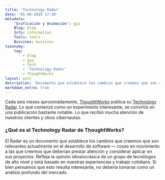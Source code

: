 ```yaml
---
title: 'Technology Radar'
date: '05-06-2019 17:30'
metadata:
    'Graficación y Animación': gya
    Blog: blog
    Info: information
    Tools: tools
    Bussines: bussines
taxonomy:
    tag:
        - blog
        - gya
        - tech
        - 'Technology Radar'
        - ThoughtWorks
layout: post
description: 'Documento que establece los cambios que creemos que son relevantes actualmente en el desarrollo de software'
markdown_extra: true
---
```


Cada seis meses aproximádamente, [ThoughtWorks](https://www.thoughtworks.com/) publica su [Technology Radar](https://www.thoughtworks.com/es/radar/faq). Lo que comenzó como un experimento interesante, se convirtió en una publicación bastante notable. Lo que recibió mucha atención de nuestros clientes y otros cibernautas.

### ¿Qué es el Technology Radar de ThoughtWorks? ###
El Radar es un documento que establece los cambios que creemos que son relevantes actualmente en el desarrollo de software — cosas en movimiento a las que creemos que deberían prestar atención y considerar aplicar en sus proyectos. Refleja la opinión idiosincrásica de un grupo de tecnólogos de alto nivel y está basado en nuestras experiencias y trabajo cotidiano. Si bien pensamos que esto resulta interesante, no debería tomarse como un análisis profundo del mercado.